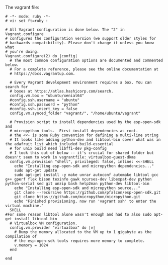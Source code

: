 The vagrant file:

    # -*- mode: ruby -*-
    # vi: set ft=ruby :

    # All Vagrant configuration is done below. The "2" in Vagrant.configure
    # configures the configuration version (we support older styles for
    # backwards compatibility). Please don't change it unless you know what
    # you're doing.
    Vagrant.configure(2) do |config|
      # The most common configuration options are documented and commented below.
      # For a complete reference, please see the online documentation at
      # https://docs.vagrantup.com.

      # Every Vagrant development environment requires a box. You can search for
      # boxes at https://atlas.hashicorp.com/search.
      config.vm.box = "ubuntu/xenial64" 
      #config.ssh.username = "ubuntu"
      #config.ssh.password = "python"
      #config.ssh.insert_key = false
      config.vm.synced_folder "vagrant/", "/home/ubuntu/vagrant"

      # Provision script to install dependencies used by the esp-open-sdk and
      # micropython tools.  First install dependencies as root.
      # the <<- is some Ruby convention for defining a multi-line string
      # It looks like adding python-dev and libtool-bin cover what was in the adafruit list which included build-essential
      # for unix build need libffi-dev pkg-config
      # I took this out of below -- it's crucial for shared folder but doesn't seem to work in vagrantfile: virtualbox-guest-dkms
      config.vm.provision "shell", privileged: false, inline: <<-SHELL
        echo "Installing esp-open-sdk and micropython dependencies..."
        sudo apt-get update
        sudo apt-get install -y make unrar autoconf automake libtool gcc g++ gperf flex bison texinfo gawk ncurses-dev libexpat-dev python python-serial sed git unzip bash help2man python-dev libtool-bin
        echo "Installing esp-open-sdk and micropython source..."
        git clone --recursive https://github.com/pfalcon/esp-open-sdk.git
        git clone https://github.com/micropython/micropython.git
        echo "Finished provisioning, now run 'vagrant ssh' to enter the virtual machine."
      SHELL
    #For some reason libtool alone wasn't enough and had to also sudo apt-get install libtool-bin
      # Virtualbox VM configuration.
      config.vm.provider "virtualbox" do |v|
        # Bump the memory allocated to the VM up to 1 gigabyte as the compilation of
        # the esp-open-sdk tools requires more memory to complete.
        v.memory = 1024
      end

    end
